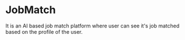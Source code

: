 # JobMatch
It is an AI based job match platform where user can see it's job matched based on the profile of the user.
